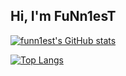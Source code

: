 ## Hi, I'm FuNn1esT

[![funn1est's GitHub stats](https://github-readme.f1t.io/api?username=funn1est&count_private=true&theme=onedark)](https://github.com/funn1est/funn1est)

[![Top Langs](https://github-readme.f1t.io/api/top-langs/?username=funn1est&layout=compact&theme=onedark)](https://github.com/funn1est/funn1est)
